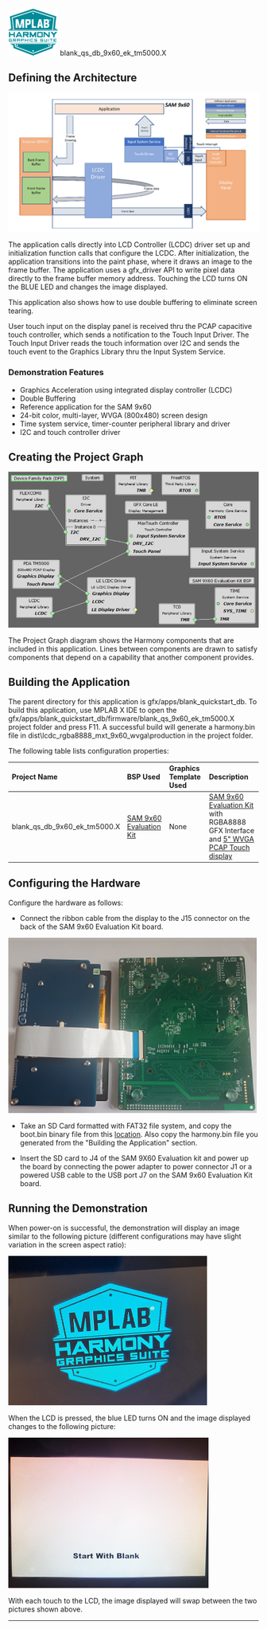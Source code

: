 
![](../../../../docs/images/mhgs.png) blank\_qs\_db\_9x60\_ek\_tm5000.X

Defining the Architecture
-------------------------

![](../../../../docs/html/blank_sam9x60_double_buffer_arch.png)

The application calls directly into LCD Controller (LCDC) driver set up and initialization function calls that configure the LCDC. After initialization, the application transitions into the paint phase, where it draws an image to the frame buffer. The application uses a gfx_driver API to write pixel data directly to the frame buffer memory address.
Touching the LCD turns ON the BLUE LED and changes the image displayed.

This application also shows how to use double buffering to eliminate screen tearing. 

User touch input on the display panel is received thru the PCAP capacitive touch controller, which sends a notification to the Touch Input Driver. The Touch Input Driver reads the touch information over I2C and sends the touch event to the Graphics Library thru the Input System Service.

### Demonstration Features

-   Graphics Acceleration using integrated display controller (LCDC)
-   Double Buffering
-   Reference application for the SAM 9x60
-   24-bit color, multi-layer, WVGA (800x480) screen design
-   Time system service, timer-counter peripheral library and driver 
-   I2C and touch controller driver 

Creating the Project Graph
--------------------------

![](../../../../docs/html/blank_sam9x60_lcdcno_gpu_wvga_pg.png)

The Project Graph diagram shows the Harmony components that are included in this application. Lines between components are drawn to satisfy components that depend on a capability that another component provides.


Building the Application
------------------------

The parent directory for this application is gfx/apps/blank\_quickstart\_db. To build this application, use MPLAB X IDE to open the gfx/apps/blank\_quickstart\_db/firmware/blank\_qs\_9x60\_ek\_tm5000.X project folder and press F11.
A successful build will generate a harmony.bin file in dist\lcdc_rgba8888_mxt_9x60_wvga\production in the project folder.

The following table lists configuration properties:

|Project Name|BSP Used|Graphics Template Used|Description|
|:-----------|:-------|:---------------------|:----------|
|blank\_qs\_db\_9x60\_ek\_tm5000.X|[SAM 9x60 Evaluation Kit](https://www.microchip.com/developmenttools/ProductDetails/DT100126)|None|[SAM 9x60 Evaluation Kit](https://www.microchip.com/developmenttools/ProductDetails/DT100126) with RGBA8888 GFX Interface and [5" WVGA PCAP Touch display](https://www.microchip.com/DevelopmentTools/ProductDetails/PartNO/AC320005-5)|


Configuring the Hardware
------------------------

Configure the hardware as follows:

-   Connect the ribbon cable from the display to the J15 connector on the back of the SAM 9x60 Evaluation Kit board.

![](../../../../docs/html/sam_9x60_sk_display_conf1.png)

-	Take an SD Card formatted with FAT32 file system, and copy the boot.bin binary file from this [location](../../../boot_image/boot.bin). Also copy the harmony.bin file you generated from the "Building the Application" section.

-   Insert the SD card to J4 of the SAM 9X60 Evaluation kit and power up the board by connecting the power adapter to power connector J1 or a powered USB cable to the USB port J7 on the SAM 9x60 Evaluation Kit board.


Running the Demonstration
-------------------------

When power-on is successful, the demonstration will display an image similar to the following picture (different configurations may have slight variation in the screen aspect ratio):

![](../../../../docs/html/blank_quickstart_db.png)


When the LCD is pressed, the blue LED turns ON and the image displayed changes to the following picture:

![](../../../../docs/html/blank_quickstart_db_1.png)

With each touch to the LCD, the image displayed will swap between the two pictures shown above.
* * * * *

 
